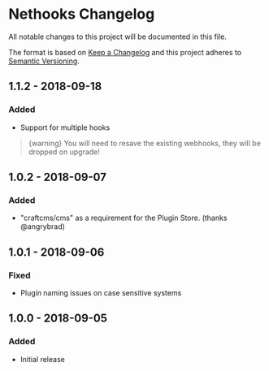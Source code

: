 # Nethooks Changelog

All notable changes to this project will be documented in this file.

The format is based on [Keep a Changelog](http://keepachangelog.com/) and this project adheres to [Semantic Versioning](http://semver.org/).

## 1.1.2 - 2018-09-18
### Added
- Support for multiple hooks

> {warning} You will need to resave the existing webhooks, they will be dropped on upgrade!

## 1.0.2 - 2018-09-07
### Added
- "craftcms/cms" as a requirement for the Plugin Store. (thanks @angrybrad)

## 1.0.1 - 2018-09-06
### Fixed
- Plugin naming issues on case sensitive systems

## 1.0.0 - 2018-09-05
### Added
- Initial release
